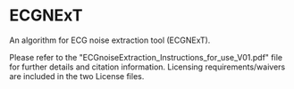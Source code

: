 # ECGNExT
An algorithm for ECG noise extraction tool (ECGNExT).

Please refer to the "ECGnoiseExtraction_Instructions_for_use_V01.pdf" file for further details and citation information.
Licensing requirements/waivers are included in the two License files.
